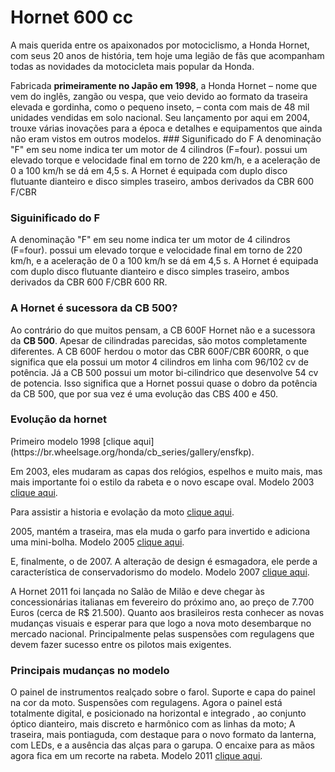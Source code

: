 # Hornet 600 cc
A mais querida entre os apaixonados por motociclismo, a Honda Hornet, com seus 20 anos de história, tem hoje uma legião de fãs que acompanham todas as novidades da motocicleta mais popular da Honda.</p>

Fabricada <b>primeiramente no Japão em 1998</b>, a Honda Hornet – nome que vem do inglês, zangão ou vespa, que veio devido ao formato da traseira elevada e gordinha, como o pequeno inseto, – conta com mais de 48 mil unidades vendidas em solo nacional. Seu lançamento por aqui em 2004, trouxe várias inovações para a época e detalhes e equipamentos que ainda não eram vistos em outros modelos. ### Sigunificado do F A denominação "F" em seu nome indica ter um motor de 4 cilindros (F=four). possui um elevado torque e velocidade final em torno de 220 km/h, e a aceleração de 0 a 100 km/h se dá em 4,5 s. A Hornet é equipada com duplo disco flutuante dianteiro e disco simples traseiro, ambos derivados da CBR 600 F/CBR

### Siguinificado do F
A denominação "F" em seu nome indica ter um motor de 4 cilindros (F=four). possui um elevado torque e velocidade final em torno de 220 km/h, e a aceleração de 0 a 100 km/h se dá em 4,5 s. A Hornet é equipada com duplo disco flutuante dianteiro e disco simples traseiro, ambos derivados da CBR 600 F/CBR 600 RR.

### A Hornet é sucessora da CB 500?

Ao contrário do que muitos pensam, a CB 600F Hornet não e a sucessora da <b>CB 500</b>. Apesar de cilindradas parecidas, são motos completamente diferentes. A CB 600F herdou o motor das CBR 600F/CBR 600RR, o que significa que ela possui um motor 4 cilindros em linha com 96/102 cv de potência. Já a CB 500 possui um motor bi-cilindrico que desenvolve 54 cv de potencia. Isso significa que a Hornet possui quase o dobro da potência da CB 500, que por sua vez é uma evolução das CBS 400 e 450.

### Evolução da hornet

<p>Primeiro modelo 1998  [clique aqui](https://br.wheelsage.org/honda/cb_series/gallery/ensfkp).</p>

Em 2003, eles mudaram as capas dos relógios, espelhos e muito mais, mas mais importante foi o estilo da rabeta e o novo escape oval. 
Modelo 2003  [clique aqui](https://motobr.files.wordpress.com/2011/05/honda_hornet600_2003.jpg).


Para assistir a historia e evolação da moto  [clique aqui](https://www.youtube.com/watch?v=ef30y6Z94Ho).


2005, mantém a traseira, mas ela muda o garfo para invertido e adiciona uma mini-bolha. Modelo 2005  [clique aqui](https://motobr.files.wordpress.com/2011/05/honda_hornet600_2005.jpg).

E, finalmente, o de 2007. A alteração de design é esmagadora, ele perde a característica de conservadorismo do modelo. Modelo 2007  [clique aqui](https://motobr.files.wordpress.com/2011/05/honda_hornet600_2007.jpg).

A Hornet 2011 foi lançada no Salão de Milão e deve chegar às concessionárias italianas em fevereiro do próximo ano, ao preço de 7.700 Euros (cerca de R$ 21.500). Quanto aos brasileiros resta conhecer as novas mudanças visuais e esperar para que logo a nova moto desembarque no mercado nacional. Principalmente pelas suspensões com regulagens que devem fazer sucesso entre os pilotos mais exigentes.

### Principais mudanças no modelo

O painel de instrumentos realçado sobre o farol.
Suporte e capa do painel na cor da moto.
Suspensões com regulagens.
Agora o painel está totalmente digital, e posicionado na horizontal e integrado , ao conjunto óptico dianteiro, mais discreto e harmônico com as linhas da moto;
A traseira, mais pontiaguda, com destaque para o novo formato da lanterna, com LEDs, e a ausência das alças para o garupa. O encaixe para as mãos agora fica em um recorte na rabeta. Modelo 2011  [clique aqui](https://motobr.files.wordpress.com/2011/05/hornet-2011.jpg).


